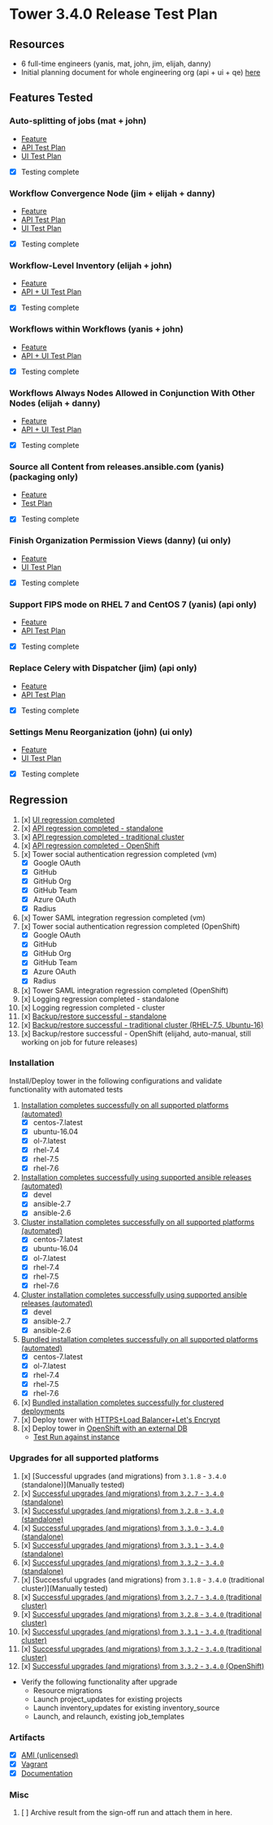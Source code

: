 # Tower 3.4.0 Release Test Plan

## Resources
* 6 full-time engineers (yanis, mat, john, jim, elijah, danny)
* Initial planning document for whole engineering org (api + ui + qe) [here](https://docs.google.com/spreadsheets/d/1Dc287lghj1CYR24s853671l-P5RXtpwZNcir0olt5Zc/edit#gid=161330338)

## Features Tested

### Auto-splitting of jobs (mat + john)
* [Feature]()
* [API Test Plan](https://github.com/ansible/tower-qa/blob/devel/docs/test_plans/features/34_job_slicing.md)
* [UI Test Plan](https://github.com/ansible/tower-qa/blob/devel/docs/test_plans/features/34_job_slicing_ui.md)
- [x] Testing complete

### Workflow Convergence Node (jim + elijah + danny)
* [Feature]()
* [API Test Plan](https://github.com/ansible/tower-qa/blob/devel/docs/test_plans/features/34_workflow_convergence.md)
* [UI Test Plan](https://docs.google.com/document/d/1U9VgxNoTw6CPpWbqKPomglmAK50xW3IaCif_BKZNc2o)
- [x] Testing complete

### Workflow-Level Inventory (elijah + john)
* [Feature]()
* [API + UI Test Plan](https://github.com/ansible/tower-qa/blob/devel/docs/test_plans/features/34_workflow_level_inventory.md)
- [x] Testing complete

### Workflows within Workflows (yanis + john)
* [Feature]()
* [API + UI Test Plan](https://github.com/ansible/tower-qa/blob/devel/docs/test_plans/features/34_workflow_in_workflow.md)
- [x] Testing complete

### Workflows Always Nodes Allowed in Conjunction With Other Nodes (elijah + danny)
* [Feature]()
* [API + UI Test Plan](https://github.com/ansible/tower-qa/blob/devel/docs/test_plans/features/34_always_nodes_allowed_with_other_nodes.md)
- [x] Testing complete

### Source all Content from releases.ansible.com (yanis) (packaging only)
* [Feature]()
* [Test Plan](https://github.com/ansible/tower-qa/blob/devel/docs/test_plans/packaging/34-ensure-no-third-party-packages.md)
- [x] Testing complete


### Finish Organization Permission Views (danny) (ui only)
* [Feature]()
* [UI Test Plan](https://docs.google.com/document/d/18azadvf-9dqC39Ri-By6IiE_eUt2bu9rPX6WjRBjgic)
- [x] Testing complete

### Support FIPS mode on RHEL 7 and CentOS 7 (yanis) (api only)
* [Feature]()
* [API Test Plan](https://github.com/ansible/tower-qa/blob/devel/docs/test_plans/features/34_fips_compliant.md)
- [x] Testing complete

### Replace Celery with Dispatcher (jim) (api only)
* [Feature]()
* [API Test Plan](https://github.com/ansible/tower-qa/blob/devel/docs/test_plans/features/34_celery_replacement.md)
- [x] Testing complete

### Settings Menu Reorganization (john) (ui only)
* [Feature]()
* [UI Test Plan](https://docs.google.com/document/d/1bZEUe6FW-gKY4y5tfcDdUwbRH2UdxxutMqZwYtww4lw)
- [x] Testing complete

## Regression
1. [x] [UI regression completed](https://docs.google.com/document/d/153nKe65KhYnCmqoZAE6f3kAPW3762v8O8sly6QwdaJM/)
1. [x] [API regression completed - standalone](http://jenkins.ansible.eng.rdu2.redhat.com/job/Test_Tower_Integration/ANSIBLE_NIGHTLY_BRANCH=stable-2.7,PLATFORM=rhel-7.6-x86_64,label=jenkins-jnlp-agent/4605/)
1. [x] [API regression completed - traditional cluster](http://jenkins.ansible.eng.rdu2.redhat.com/view/Tower/job/Test_Tower_Integration_Cluster/ANSIBLE_NIGHTLY_BRANCH=stable-2.7,PLATFORM=rhel-7.6-x86_64,label=jenkins-jnlp-agent/1087/)
1. [x] [API regression completed - OpenShift](http://jenkins.ansible.eng.rdu2.redhat.com/view/Tower/job/Test_Tower_OpenShift_Integration/373/)
1. [x] Tower social authentication regression completed (vm)
   - [x] Google OAuth
   - [x] GitHub
   - [x] GitHub Org
   - [x] GitHub Team
   - [x] Azure OAuth
   - [x] Radius
1. [x] Tower SAML integration regression completed (vm)
1. [x] Tower social authentication regression completed (OpenShift)
   - [x] Google OAuth
   - [x] GitHub
   - [x] GitHub Org
   - [x] GitHub Team
   - [x] Azure OAuth
   - [x] Radius
1. [x] Tower SAML integration regression completed (OpenShift)
1. [x] Logging regression completed - standalone
1. [x] Logging regression completed - cluster
1. [x] [Backup/restore successful - standalone](http://jenkins.ansible.eng.rdu2.redhat.com/job/Test_Tower_Backup_and_Restore/628/)
1. [x] [Backup/restore successful - traditional cluster (RHEL-7.5, Ubuntu-16)](http://jenkins.ansible.eng.rdu2.redhat.com/view/Tower/job/Test_Tower_Backup_and_Restore/645/ANSIBLE_BRANCH=stable-2.6,PLATFORM=rhel-7.6-x86_64,label=jenkins-jnlp-agent/)
1. [x] Backup/restore successful - OpenShift (elijahd, auto-manual, still working on job for future releases)

### Installation
Install/Deploy tower in the following configurations and validate functionality with automated tests

1. [Installation completes successfully on all supported platforms (automated)](http://jenkins.ansible.eng.rdu2.redhat.com/view/Tower/job/Test_Tower_Install/1205/)
    * [x] centos-7.latest
    * [x] ubuntu-16.04
    * [x] ol-7.latest
    * [x] rhel-7.4
    * [x] rhel-7.5
    * [x] rhel-7.6
1. [Installation completes successfully using supported ansible releases (automated)](http://jenkins.ansible.eng.rdu2.redhat.com/view/Tower/job/Test_Tower_Install/1205/)
    * [x] devel
    * [x] ansible-2.7
    * [x] ansible-2.6
1. [Cluster installation completes successfully on all supported platforms (automated)](http://jenkins.ansible.eng.rdu2.redhat.com/job/Test_Tower_Install_Cluster/1569/)
    * [x] centos-7.latest
    * [x] ubuntu-16.04
    * [x] ol-7.latest
    * [x] rhel-7.4
    * [x] rhel-7.5
    * [x] rhel-7.6
1. [Cluster installation completes successfully using supported ansible releases (automated)](http://jenkins.ansible.eng.rdu2.redhat.com/job/Test_Tower_Install_Cluster/1569/)
    * [x] devel
    * [x] ansible-2.7
    * [x] ansible-2.6
1. [Bundled installation completes successfully on all supported platforms (automated)](http://jenkins.ansible.eng.rdu2.redhat.com/view/Tower/job/Test_Tower_Bundle_Install/1753/)
    * [x] centos-7.latest
    * [x] ol-7.latest
    * [x] rhel-7.4
    * [x] rhel-7.5
    * [x] rhel-7.6
1. [x] [Bundled installation completes successfully for clustered deployments](http://jenkins.ansible.eng.rdu2.redhat.com/view/Tower/job/Test_Tower_Install_Cluster/1577/)
1. [x] Deploy tower with [HTTPS+Load Balancer+Let's Encrypt](https://github.com/ansible/tower-qa/issues/1985)
1. [x] Deploy tower in [OpenShift with an external DB](http://jenkins.ansible.eng.adu2.redhat.com/job/Test_Tower_OpenShift_Deploy_External_DB/10/)
    - [Test Run against instance](http://jenkins.ansible.eng.rdu2.redhat.com/job/Test_Tower_OpenShift_Integration/375/)

### Upgrades for all supported platforms
1. [x] [Successful upgrades (and migrations) from `3.1.8` - `3.4.0` (standalone)](Manually tested)
1. [x] [Successful upgrades (and migrations) from `3.2.7` - `3.4.0` (standalone)](http://jenkins.ansible.eng.rdu2.redhat.com/view/Tower/job/Test_Tower_Upgrade/3486/)
1. [x] [Successful upgrades (and migrations) from `3.2.8` - `3.4.0` (standalone)](http://jenkins.ansible.eng.rdu2.redhat.com/view/Tower/job/Test_Tower_Upgrade/3485/)
1. [x] [Successful upgrades (and migrations) from `3.3.0` - `3.4.0` (standalone)](http://jenkins.ansible.eng.rdu2.redhat.com/view/Tower/job/Test_Tower_Upgrade/3481/)
1. [x] [Successful upgrades (and migrations) from `3.3.1` - `3.4.0` (standalone)](http://jenkins.ansible.eng.rdu2.redhat.com/view/Tower/job/Test_Tower_Upgrade/3482/)
1. [x] [Successful upgrades (and migrations) from `3.3.2` - `3.4.0` (standalone)](http://jenkins.ansible.eng.rdu2.redhat.com/view/Tower/job/Test_Tower_Upgrade/3483/)
1. [x] [Successful upgrades (and migrations) from `3.1.8` - `3.4.0` (traditional cluster)](Manually tested)
1. [x] [Successful upgrades (and migrations) from `3.2.7` - `3.4.0` (traditional cluster)](http://jenkins.ansible.eng.rdu2.redhat.com/view/Tower/job/Test_Tower_Upgrade/3501/)
1. [x] [Successful upgrades (and migrations) from `3.2.8` - `3.4.0` (traditional cluster)](http://jenkins.ansible.eng.rdu2.redhat.com/view/Tower/job/Test_Tower_Upgrade/3496/)
1. [x] [Successful upgrades (and migrations) from `3.3.1` - `3.4.0` (traditional cluster)](http://jenkins.ansible.eng.rdu2.redhat.com/view/Tower/job/Test_Tower_Upgrade/3497/)
1. [x] [Successful upgrades (and migrations) from `3.3.2` - `3.4.0` (traditional cluster)](http://jenkins.ansible.eng.rdu2.redhat.com/view/Tower/job/Test_Tower_Upgrade/3493/)
1. [x] [Successful upgrades (and migrations) from `3.3.2` - `3.4.0` (OpenShift)](http://jenkins.ansible.eng.rdu2.redhat.com/job/Test_Tower_OpenShift_Upgrade/25/)
* Verify the following functionality after upgrade
    * Resource migrations
    * Launch project_updates for existing projects
    * Launch inventory_updates for existing inventory_source
    * Launch, and relaunch, existing job_templates

### Artifacts

  * [x] [AMI (unlicensed)](http://jenkins.ansible.eng.rdu2.redhat.com/job/qe-sandbox/job/Build_Tower_Image_Plain/5/)
  * [x] [Vagrant](http://jenkins.ansible.eng.rdu2.redhat.com/job/Build_Tower_Vagrant_Box/48/)
  * [x] [Documentation](http://jenkins.ansible.eng.rdu2.redhat.com/job/Build_Tower_Docs/3067/)

### Misc

1. [ ] Archive result from the sign-off run and attach them in here.
